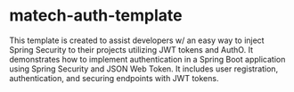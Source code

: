 # matech-auth-template
This template is created to assist developers w/ an easy way to inject Spring Security to their projects utilizing JWT tokens and AuthO. It demonstrates how to implement authentication in a Spring Boot application using Spring Security and JSON Web Token. It includes user registration, authentication, and securing endpoints with JWT tokens. 
